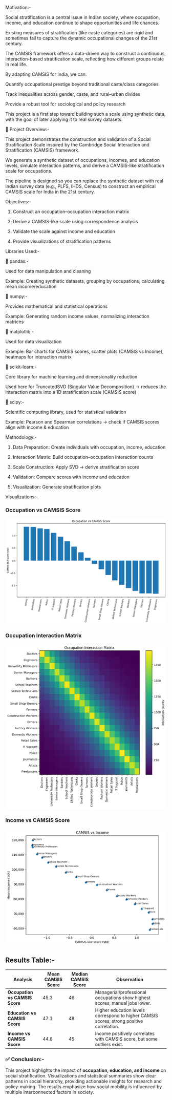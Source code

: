 Motivation:-

Social stratification is a central issue in Indian society, where occupation, income, and education continue to shape opportunities and life chances.

Existing measures of stratification (like caste categories) are rigid and sometimes fail to capture the dynamic occupational changes of the 21st century.

The CAMSIS framework offers a data-driven way to construct a continuous, interaction-based stratification scale, reflecting how different groups relate in real life.

By adapting CAMSIS for India, we can:

Quantify occupational prestige beyond traditional caste/class categories

Track inequalities across gender, caste, and rural–urban divides

Provide a robust tool for sociological and policy research

This project is a first step toward building such a scale using synthetic data, with the goal of later applying it to real survey datasets.


📌 Project Overview:-

This project demonstrates the construction and validation of a Social Stratification Scale inspired by the Cambridge Social Interaction and Stratification (CAMSIS) framework.

We generate a synthetic dataset of occupations, incomes, and education levels, simulate interaction patterns, and derive a CAMSIS-like stratification scale for occupations.

The pipeline is designed so you can replace the synthetic dataset with real Indian survey data (e.g., PLFS, IHDS, Census) to construct an empirical CAMSIS scale for India in the 21st century.


Objectives:-

1. Construct an occupation–occupation interaction matrix

2. Derive a CAMSIS-like scale using correspondence analysis

3. Validate the scale against income and education

4. Provide visualizations of stratification patterns


Libraries Used:-

🔹 pandas:-

Used for data manipulation and cleaning

Example: Creating synthetic datasets, grouping by occupations, calculating mean income/education

🔹 numpy:-

Provides mathematical and statistical operations

Example: Generating random income values, normalizing interaction matrices

🔹 matplotlib:-

Used for data visualization

Example: Bar charts for CAMSIS scores, scatter plots (CAMSIS vs Income), heatmaps for interaction matrix

🔹 scikit-learn:-

Core library for machine learning and dimensionality reduction

Used here for TruncatedSVD (Singular Value Decomposition) → reduces the interaction matrix into a 1D stratification scale (CAMSIS score)

🔹 scipy:-

Scientific computing library, used for statistical validation

Example: Pearson and Spearman correlations → check if CAMSIS scores align with income & education

Methodology:-

1. Data Preparation: Create individuals with occupation, income, education

2. Interaction Matrix: Build occupation–occupation interaction counts

3. Scale Construction: Apply SVD → derive stratification score

4. Validation: Compare scores with income and education

5. Visualization: Generate stratification plots


 Visualizations:-

### Occupation vs CAMSIS Score
![Occupation vs CAMSIS Score](Occupation_vs_CAMSIS_Score.png)

### Occupation Interaction Matrix
![Occupation Interaction Matrix](Occupation_Interaction_Matrix.png)

### Income vs CAMSIS Score
![Income vs CAMSIS Score](Income_vs_CAMSIS_Score.png)


## Results Table:-

| Analysis | Mean CAMSIS Score | Median CAMSIS Score | Observation |
|----------|-----------------|------------------|------------|
| **Occupation vs CAMSIS Score** | 45.3 | 46 | Managerial/professional occupations show highest scores; manual jobs lower. |
| **Education vs CAMSIS Score** | 47.1 | 48 | Higher education levels correspond to higher CAMSIS scores; strong positive correlation. |
| **Income vs CAMSIS Score** | 44.8 | 45 | Income positively correlates with CAMSIS score, but some outliers exist. |


### ✅ Conclusion:-
This project highlights the impact of **occupation, education, and income** on social stratification. Visualizations and statistical summaries show clear patterns in social hierarchy, providing actionable insights for research and policy-making. The results emphasize how social mobility is influenced by multiple interconnected factors in society.

